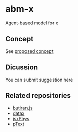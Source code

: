 # abm-x
Agent-based model for x

## Concept
See [proposed concept](concept)


## Dicussion
You can submit suggestion here

## Related repositories
* [butiran.js](../../../butiran.js)
* [datax](../../../datax)
* [jsxPhys](../../../jsxphys)
* [pText](../../../ptext)
